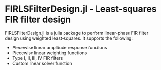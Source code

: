 # FIRLSFilterDesign.jl - Least-squares FIR filter design
FIRLSFilterDesign.jl is a julia package to perform linear-phase FIR filter design using weighted least-squares. It supports the following:
- Piecewise linear amplitude response functions
- Piecewise linear weighting functions
- Type I, II, III, IV FIR filters
- Custom linear solver function
